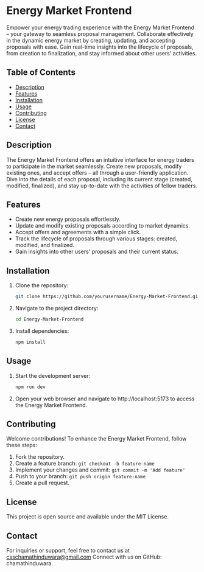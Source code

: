 # Energy Market Frontend

Empower your energy trading experience with the Energy Market Frontend – your gateway to seamless proposal management. Collaborate effectively in the dynamic energy market by creating, updating, and accepting proposals with ease. Gain real-time insights into the lifecycle of proposals, from creation to finalization, and stay informed about other users' activities.


## Table of Contents

- [Description](#description)
- [Features](#features)
- [Installation](#installation)
- [Usage](#usage)
- [Contributing](#contributing)
- [License](#license)
- [Contact](#contact)

## Description

The Energy Market Frontend offers an intuitive interface for energy traders to participate in the market seamlessly. Create new proposals, modify existing ones, and accept offers – all through a user-friendly application. Dive into the details of each proposal, including its current stage (created, modified, finalized), and stay up-to-date with the activities of fellow traders.

## Features

- Create new energy proposals effortlessly.
- Update and modify existing proposals according to market dynamics.
- Accept offers and agreements with a simple click.
- Track the lifecycle of proposals through various stages: created, modified, and finalized.
- Gain insights into other users' proposals and their current status.


## Installation

1. Clone the repository:

   ```bash
   git clone https://github.com/yourusername/Energy-Market-Frontend.git
2. Navigate to the project directory:
   ```bash
   cd Energy-Market-Frontend
3. Install dependencies:
   ```bash
   npm install
## Usage
1. Start the development server:
   ```bash
   npm run dev
3. Open your web browser and navigate to http://localhost:5173 to access the Energy Market Frontend.

## Contributing
Welcome contributions! To enhance the Energy Market Frontend, follow these steps:
1. Fork the repository.
2. Create a feature branch: `git checkout -b feature-name`
3. Implement your changes and commit: `git commit -m 'Add feature'`
4. Push to your branch: `git push origin feature-name`
5. Create a pull request.

## License
This project is open source and available under the MIT License.

## Contact
For inquiries or support, feel free to contact us at csschamathinduwara@gmail.com
Connect with us on GitHub: chamathinduwara

